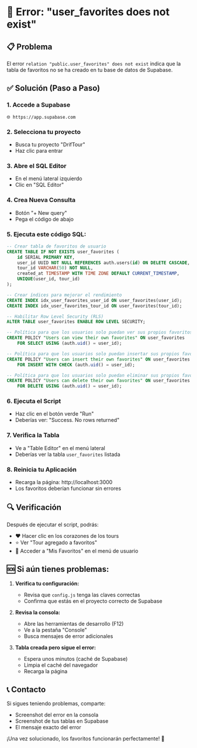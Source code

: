 # 🚨 Error: "user_favorites does not exist"

## 📋 **Problema**
El error `relation "public.user_favorites" does not exist` indica que la tabla de favoritos no se ha creado en tu base de datos de Supabase.

## ✅ **Solución (Paso a Paso)**

### **1. Accede a Supabase**
```
🌐 https://app.supabase.com
```

### **2. Selecciona tu proyecto**
- Busca tu proyecto "DrifTour" 
- Haz clic para entrar

### **3. Abre el SQL Editor**
- En el menú lateral izquierdo
- Clic en "SQL Editor"

### **4. Crea Nueva Consulta**
- Botón "+ New query"
- Pega el código de abajo

### **5. Ejecuta este código SQL:**

```sql
-- Crear tabla de favoritos de usuario
CREATE TABLE IF NOT EXISTS user_favorites (
    id SERIAL PRIMARY KEY,
    user_id UUID NOT NULL REFERENCES auth.users(id) ON DELETE CASCADE,
    tour_id VARCHAR(50) NOT NULL,
    created_at TIMESTAMP WITH TIME ZONE DEFAULT CURRENT_TIMESTAMP,
    UNIQUE(user_id, tour_id)
);

-- Crear índices para mejorar el rendimiento
CREATE INDEX idx_user_favorites_user_id ON user_favorites(user_id);
CREATE INDEX idx_user_favorites_tour_id ON user_favorites(tour_id);

-- Habilitar Row Level Security (RLS)
ALTER TABLE user_favorites ENABLE ROW LEVEL SECURITY;

-- Política para que los usuarios solo puedan ver sus propios favoritos
CREATE POLICY "Users can view their own favorites" ON user_favorites
    FOR SELECT USING (auth.uid() = user_id);

-- Política para que los usuarios solo puedan insertar sus propios favoritos
CREATE POLICY "Users can insert their own favorites" ON user_favorites
    FOR INSERT WITH CHECK (auth.uid() = user_id);

-- Política para que los usuarios solo puedan eliminar sus propios favoritos
CREATE POLICY "Users can delete their own favorites" ON user_favorites
    FOR DELETE USING (auth.uid() = user_id);
```

### **6. Ejecuta el Script**
- Haz clic en el botón verde "Run"
- Deberías ver: "Success. No rows returned"

### **7. Verifica la Tabla**
- Ve a "Table Editor" en el menú lateral
- Deberías ver la tabla `user_favorites` listada

### **8. Reinicia tu Aplicación**
- Recarga la página: http://localhost:3000
- Los favoritos deberían funcionar sin errores

## 🔍 **Verificación**
Después de ejecutar el script, podrás:
- ❤️ Hacer clic en los corazones de los tours
- ⭐ Ver "Tour agregado a favoritos" 
- 📱 Acceder a "Mis Favoritos" en el menú de usuario

## 🆘 **Si aún tienes problemas:**

1. **Verifica tu configuración:**
   - Revisa que `config.js` tenga las claves correctas
   - Confirma que estás en el proyecto correcto de Supabase

2. **Revisa la consola:**
   - Abre las herramientas de desarrollo (F12)
   - Ve a la pestaña "Console"
   - Busca mensajes de error adicionales

3. **Tabla creada pero sigue el error:**
   - Espera unos minutos (caché de Supabase)
   - Limpia el caché del navegador
   - Recarga la página

## 📞 **Contacto**
Si sigues teniendo problemas, comparte:
- Screenshot del error en la consola
- Screenshot de tus tablas en Supabase
- El mensaje exacto del error

¡Una vez solucionado, los favoritos funcionarán perfectamente! 🎉
